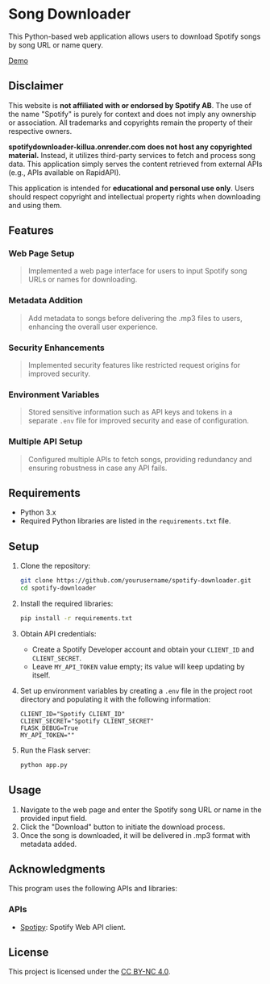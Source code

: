 # Song Downloader

This Python-based web application allows users to download Spotify songs by song URL or name query.

[Demo](https://spotifydownloader-killua.onrender.com)

## Disclaimer

This website is **not affiliated with or endorsed by Spotify AB**. The use of the name "Spotify" is purely for context and does not imply any ownership or association. All trademarks and copyrights remain the property of their respective owners.

**spotifydownloader-killua.onrender.com does not host any copyrighted material.** Instead, it utilizes third-party services to fetch and process song data. This application simply serves the content retrieved from external APIs (e.g., APIs available on RapidAPI).

This application is intended for **educational and personal use only**. Users should respect copyright and intellectual property rights when downloading and using them.

## Features

### Web Page Setup 
> Implemented a web page interface for users to input Spotify song URLs or names for downloading.

### Metadata Addition 
> Add metadata to songs before delivering the .mp3 files to users, enhancing the overall user experience.

### Security Enhancements 
> Implemented security features like restricted request origins for improved security.

### Environment Variables 
> Stored sensitive information such as API keys and tokens in a separate `.env` file for improved security and ease of configuration.

### Multiple API Setup 
> Configured multiple APIs to fetch songs, providing redundancy and ensuring robustness in case any API fails.

## Requirements

- Python 3.x
- Required Python libraries are listed in the `requirements.txt` file.

## Setup

1. Clone the repository:

   ```bash
   git clone https://github.com/yourusername/spotify-downloader.git
   cd spotify-downloader
   ```

2. Install the required libraries:

   ```bash
   pip install -r requirements.txt
   ```

3. Obtain API credentials:
   - Create a Spotify Developer account and obtain your `CLIENT_ID` and `CLIENT_SECRET`.
   - Leave `MY_API_TOKEN` value empty; its value will keep updating by itself.

4. Set up environment variables by creating a `.env` file in the project root directory and populating it with the following information:

   ```plaintext
   CLIENT_ID="Spotify CLIENT_ID"
   CLIENT_SECRET="Spotify CLIENT_SECRET"
   FLASK_DEBUG=True
   MY_API_TOKEN=""
   ```

5. Run the Flask server:

   ```bash
   python app.py
   ```

## Usage

1. Navigate to the web page and enter the Spotify song URL or name in the provided input field. 
2. Click the "Download" button to initiate the download process.
3. Once the song is downloaded, it will be delivered in .mp3 format with metadata added.

## Acknowledgments

This program uses the following APIs and libraries:
### APIs
- [Spotipy](https://spotipy.readthedocs.io/): Spotify Web API client.

## License

This project is licensed under the [CC BY-NC 4.0](LICENSE.md).
